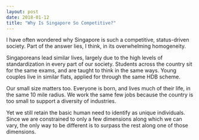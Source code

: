 ```yaml
---
layout: post
date: 2018-01-12
title: "Why Is Singapore So Competitive?"
---
```


I have often wondered why Singapore is such a competitive, status-driven society. Part of the answer lies, I think, in its overwhelming homogeneity.

Singaporeans lead similar lives, largely due to the high levels of standardization in every part of our society. Students across the country sit for the same exams, and are taught to think in the same ways. Young couples live in similar flats, applied for through the same HDB scheme.

Our small size matters too. Everyone is born, and lives much of their life, in the same 10 mile radius. We work the same few jobs because the country is too small to support a diversity of industries.

Yet we still retain the basic human need to identify as unique individuals. Since we are constrained to only a few dimensions along which we can vary, the only way to be different is to surpass the rest along one of those dimensions.
